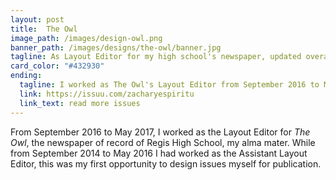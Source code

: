 ```yaml
---
layout: post
title:  The Owl
image_path: /images/design-owl.png
banner_path: /images/designs/the-owl/banner.jpg
tagline: As Layout Editor for my high school's newspaper, updated overall design and published seven issues
card_color: "#432930"
ending:
  tagline: I worked as The Owl's Layout Editor from September 2016 to May 2017.
  link: https://issuu.com/zacharyespiritu
  link_text: read more issues
---
```


From September 2016 to May 2017, I worked as the Layout Editor for *The Owl*, the newspaper of record of Regis High School, my alma mater. While from September 2014 to May 2016 I had worked as the Assistant Layout Editor, this was my first opportunity to design issues myself for publication.

<div data-configid="29943213/49709816" style="width:100%; height:700px; margin-bottom: 15px;" class="issuuembed"></div>

<div data-configid="29943213/49709810" style="width:100%; height:700px;" class="issuuembed"></div>

<script type="text/javascript" src="//e.issuu.com/embed.js" async="true"></script>

